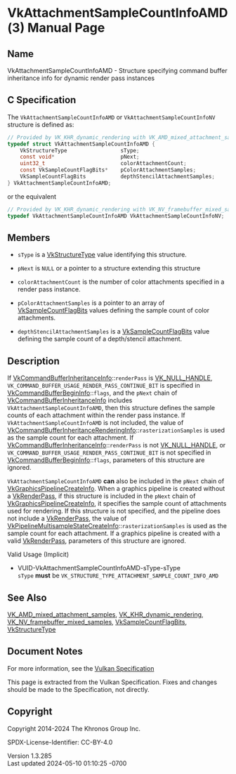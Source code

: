 # VkAttachmentSampleCountInfoAMD(3) Manual Page

## Name

VkAttachmentSampleCountInfoAMD - Structure specifying command buffer
inheritance info for dynamic render pass instances



## <a href="#_c_specification" class="anchor"></a>C Specification

The `VkAttachmentSampleCountInfoAMD` or `VkAttachmentSampleCountInfoNV`
structure is defined as:

``` c
// Provided by VK_KHR_dynamic_rendering with VK_AMD_mixed_attachment_samples
typedef struct VkAttachmentSampleCountInfoAMD {
    VkStructureType                 sType;
    const void*                     pNext;
    uint32_t                        colorAttachmentCount;
    const VkSampleCountFlagBits*    pColorAttachmentSamples;
    VkSampleCountFlagBits           depthStencilAttachmentSamples;
} VkAttachmentSampleCountInfoAMD;
```

or the equivalent

``` c
// Provided by VK_KHR_dynamic_rendering with VK_NV_framebuffer_mixed_samples
typedef VkAttachmentSampleCountInfoAMD VkAttachmentSampleCountInfoNV;
```

## <a href="#_members" class="anchor"></a>Members

- `sType` is a [VkStructureType](https://registry.khronos.org/vulkan/specs/1.3-extensions/man/html/VkStructureType.html) value identifying
  this structure.

- `pNext` is `NULL` or a pointer to a structure extending this structure

- `colorAttachmentCount` is the number of color attachments specified in
  a render pass instance.

- `pColorAttachmentSamples` is a pointer to an array of
  [VkSampleCountFlagBits](https://registry.khronos.org/vulkan/specs/1.3-extensions/man/html/VkSampleCountFlagBits.html) values defining
  the sample count of color attachments.

- `depthStencilAttachmentSamples` is a
  [VkSampleCountFlagBits](https://registry.khronos.org/vulkan/specs/1.3-extensions/man/html/VkSampleCountFlagBits.html) value defining the
  sample count of a depth/stencil attachment.

## <a href="#_description" class="anchor"></a>Description

If
[VkCommandBufferInheritanceInfo](https://registry.khronos.org/vulkan/specs/1.3-extensions/man/html/VkCommandBufferInheritanceInfo.html)::`renderPass`
is [VK_NULL_HANDLE](https://registry.khronos.org/vulkan/specs/1.3-extensions/man/html/VK_NULL_HANDLE.html),
`VK_COMMAND_BUFFER_USAGE_RENDER_PASS_CONTINUE_BIT` is specified in
[VkCommandBufferBeginInfo](https://registry.khronos.org/vulkan/specs/1.3-extensions/man/html/VkCommandBufferBeginInfo.html)::`flags`, and
the `pNext` chain of
[VkCommandBufferInheritanceInfo](https://registry.khronos.org/vulkan/specs/1.3-extensions/man/html/VkCommandBufferInheritanceInfo.html)
includes `VkAttachmentSampleCountInfoAMD`, then this structure defines
the sample counts of each attachment within the render pass instance. If
`VkAttachmentSampleCountInfoAMD` is not included, the value of
[VkCommandBufferInheritanceRenderingInfo](https://registry.khronos.org/vulkan/specs/1.3-extensions/man/html/VkCommandBufferInheritanceRenderingInfo.html)::`rasterizationSamples`
is used as the sample count for each attachment. If
[VkCommandBufferInheritanceInfo](https://registry.khronos.org/vulkan/specs/1.3-extensions/man/html/VkCommandBufferInheritanceInfo.html)::`renderPass`
is not [VK_NULL_HANDLE](https://registry.khronos.org/vulkan/specs/1.3-extensions/man/html/VK_NULL_HANDLE.html), or
`VK_COMMAND_BUFFER_USAGE_RENDER_PASS_CONTINUE_BIT` is not specified in
[VkCommandBufferBeginInfo](https://registry.khronos.org/vulkan/specs/1.3-extensions/man/html/VkCommandBufferBeginInfo.html)::`flags`,
parameters of this structure are ignored.

`VkAttachmentSampleCountInfoAMD` **can** also be included in the `pNext`
chain of
[VkGraphicsPipelineCreateInfo](https://registry.khronos.org/vulkan/specs/1.3-extensions/man/html/VkGraphicsPipelineCreateInfo.html). When
a graphics pipeline is created without a
[VkRenderPass](https://registry.khronos.org/vulkan/specs/1.3-extensions/man/html/VkRenderPass.html), if this structure is included in the
`pNext` chain of
[VkGraphicsPipelineCreateInfo](https://registry.khronos.org/vulkan/specs/1.3-extensions/man/html/VkGraphicsPipelineCreateInfo.html), it
specifies the sample count of attachments used for rendering. If this
structure is not specified, and the pipeline does not include a
[VkRenderPass](https://registry.khronos.org/vulkan/specs/1.3-extensions/man/html/VkRenderPass.html), the value of
[VkPipelineMultisampleStateCreateInfo](https://registry.khronos.org/vulkan/specs/1.3-extensions/man/html/VkPipelineMultisampleStateCreateInfo.html)::`rasterizationSamples`
is used as the sample count for each attachment. If a graphics pipeline
is created with a valid [VkRenderPass](https://registry.khronos.org/vulkan/specs/1.3-extensions/man/html/VkRenderPass.html), parameters of
this structure are ignored.

Valid Usage (Implicit)

- <a href="#VUID-VkAttachmentSampleCountInfoAMD-sType-sType"
  id="VUID-VkAttachmentSampleCountInfoAMD-sType-sType"></a>
  VUID-VkAttachmentSampleCountInfoAMD-sType-sType  
  `sType` **must** be
  `VK_STRUCTURE_TYPE_ATTACHMENT_SAMPLE_COUNT_INFO_AMD`

## <a href="#_see_also" class="anchor"></a>See Also

[VK_AMD_mixed_attachment_samples](https://registry.khronos.org/vulkan/specs/1.3-extensions/man/html/VK_AMD_mixed_attachment_samples.html),
[VK_KHR_dynamic_rendering](https://registry.khronos.org/vulkan/specs/1.3-extensions/man/html/VK_KHR_dynamic_rendering.html),
[VK_NV_framebuffer_mixed_samples](https://registry.khronos.org/vulkan/specs/1.3-extensions/man/html/VK_NV_framebuffer_mixed_samples.html),
[VkSampleCountFlagBits](https://registry.khronos.org/vulkan/specs/1.3-extensions/man/html/VkSampleCountFlagBits.html),
[VkStructureType](https://registry.khronos.org/vulkan/specs/1.3-extensions/man/html/VkStructureType.html)

## <a href="#_document_notes" class="anchor"></a>Document Notes

For more information, see the <a
href="https://registry.khronos.org/vulkan/specs/1.3-extensions/html/vkspec.html#VkAttachmentSampleCountInfoAMD"
target="_blank" rel="noopener">Vulkan Specification</a>

This page is extracted from the Vulkan Specification. Fixes and changes
should be made to the Specification, not directly.

## <a href="#_copyright" class="anchor"></a>Copyright

Copyright 2014-2024 The Khronos Group Inc.

SPDX-License-Identifier: CC-BY-4.0

Version 1.3.285  
Last updated 2024-05-10 01:10:25 -0700
